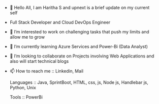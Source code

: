 - 👋 Hello All, I am Haritha S and upnext is a brief update on my current self
-    Full Stack Developer and Cloud DevOps Engineer
- 👀 I’m interested to work on challenging tasks that push my limits and allow me to grow
- 🌱 I’m currently learning Azure Services and Power-Bi (Data Analyst)
- 💞️ I’m looking to collaborate on Projects involving Web Applications and also will start technical blogs
- 📫 How to reach me :: Linkedin, Mail

  Languages :: Java, SprintBoot, HTML, css, js, Node js, Handlebar js, Python, Unix
  
  Tools :: PowerBi
